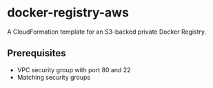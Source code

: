 docker-registry-aws
===================
A CloudFormation template for an S3-backed private Docker Registry.

## Prerequisites
- VPC security group with port 80 and 22
- Matching security groups

